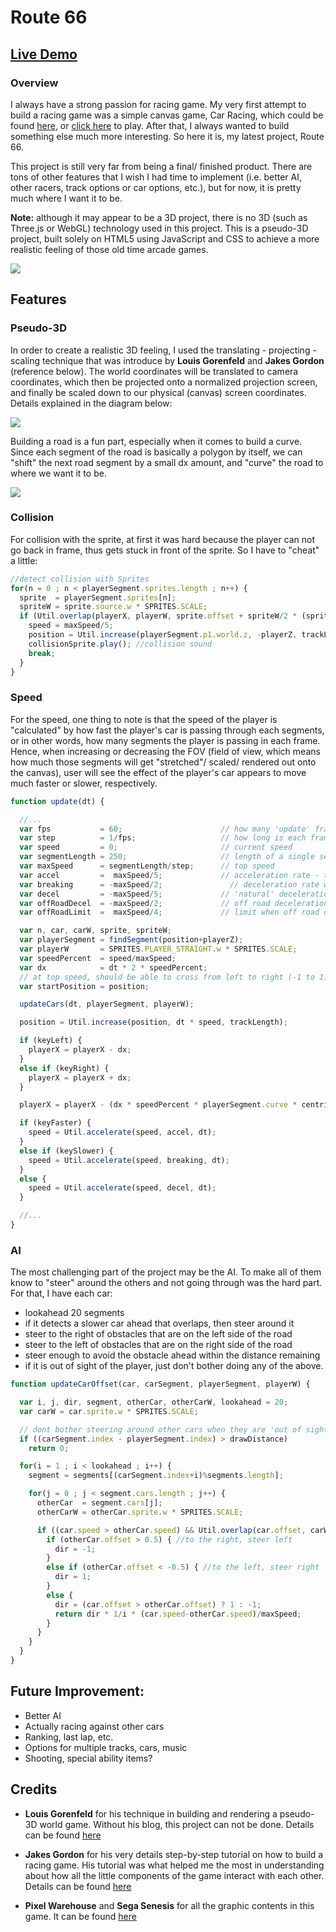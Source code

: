 # Route 66

## [Live Demo](https://trungvuh.github.io/Route66/)

### Overview

I always have a strong passion for racing game. My very first attempt to build a racing game was a simple canvas game, Car Racing, which could be found [here](https://github.com/trungvuh/Racing), or [click here](https://trungvuh.github.io/Racing/) to play. After that, I always wanted to build something else much more interesting. So here it is, my latest project, Route 66.

This project is still very far from being a final/ finished product. There are tons of other features that I wish I had time to implement (i.e. better AI, other racers, track options or car options, etc.), but for now, it is pretty much where I want it to be.

**Note:** although it may appear to be a 3D project, there is no 3D (such as Three.js or WebGL) technology used in this project. This is a pseudo-3D project, built solely on HTML5 using JavaScript and CSS to achieve a more realistic feeling of those old time arcade games.

![](https://github.com/trungvuh/Route66/raw/master/images/intro.gif)

## Features

### Pseudo-3D

In order to create a realistic 3D feeling, I used the translating - projecting - scaling technique that was introduce by **Louis Gorenfeld** and **Jakes Gordon** (reference below). The world coordinates will be translated to camera coordinates, which then be projected onto a normalized projection screen, and finally be scaled down to our physical (canvas) screen coordinates. Details explained in the diagram below:

![](https://github.com/trungvuh/Route66/raw/master/images/equations.png)

Building a road is a fun part, especially when it comes to build a curve. Since each segment of the road is basically a polygon by itself, we can "shift" the next road segment by a small dx amount, and "curve" the road to where we want it to be.

![](https://github.com/trungvuh/Route66/raw/master/images/curves.png)

### Collision

For collision with the sprite, at first it was hard because the player can not go back in frame, thus gets stuck in front of the sprite. So I have to "cheat" a little:

```JavaScript
//detect collision with Sprites
for(n = 0 ; n < playerSegment.sprites.length ; n++) {
  sprite  = playerSegment.sprites[n];
  spriteW = sprite.source.w * SPRITES.SCALE;
  if (Util.overlap(playerX, playerW, sprite.offset + spriteW/2 * (sprite.offset > 0 ? 1 : -1), spriteW)) {
    speed = maxSpeed/5;
    position = Util.increase(playerSegment.p1.world.z, -playerZ, trackLength); // stop in front of sprite (at front of segment)
    collisionSprite.play(); //collision sound
    break;
  }
}
```

### Speed

For the speed, one thing to note is that the speed of the player is "calculated" by how fast the player's car is passing through each segments, or in other words, how many segments the player is passing in each frame. Hence, when increasing or decreasing the FOV (field of view, which means how much those segments will get "stretched"/ scaled/ rendered out onto the canvas), user will see the effect of the player's car appears to move much faster or slower, respectively.

```JavaScript
function update(dt) {

  //...
  var fps           = 60;                      // how many 'update' frames per second
  var step          = 1/fps;                   // how long is each frame (in seconds)
  var speed         = 0;                       // current speed
  var segmentLength = 250;                     // length of a single segment
  var maxSpeed      = segmentLength/step;      // top speed
  var accel         =  maxSpeed/5;             // acceleration rate - tuned until it 'felt' right
  var breaking      = -maxSpeed/2;               // deceleration rate when braking
  var decel         = -maxSpeed/5;             // 'natural' deceleration rate when neither accelerating, nor braking
  var offRoadDecel  = -maxSpeed/2;             // off road deceleration is somewhere in between
  var offRoadLimit  =  maxSpeed/4;             // limit when off road deceleration no longer applies

  var n, car, carW, sprite, spriteW;
  var playerSegment = findSegment(position+playerZ);
  var playerW       = SPRITES.PLAYER_STRAIGHT.w * SPRITES.SCALE;
  var speedPercent  = speed/maxSpeed;
  var dx            = dt * 2 * speedPercent;
  // at top speed, should be able to cross from left to right (-1 to 1) in 1 second
  var startPosition = position;

  updateCars(dt, playerSegment, playerW);

  position = Util.increase(position, dt * speed, trackLength);

  if (keyLeft) {
    playerX = playerX - dx;
  }
  else if (keyRight) {
    playerX = playerX + dx;
  }

  playerX = playerX - (dx * speedPercent * playerSegment.curve * centrifugal);

  if (keyFaster) {
    speed = Util.accelerate(speed, accel, dt);
  }
  else if (keySlower) {
    speed = Util.accelerate(speed, breaking, dt);
  }
  else {
    speed = Util.accelerate(speed, decel, dt);
  }

  //...
}
```  


### AI

The most challenging part of the project may be the AI. To make all of them know to "steer" around the others and not going through was the hard part. For that, I have each car:

  + lookahead 20 segments
  + if it detects a slower car ahead that overlaps, then steer around it
  + steer to the right of obstacles that are on the left side of the road
  + steer to the left of obstacles that are on the right side of the road
  + steer enough to avoid the obstacle ahead within the distance remaining
  + if it is out of sight of the player, just don't bother doing any of the above.

```JavaScript
function updateCarOffset(car, carSegment, playerSegment, playerW) {

  var i, j, dir, segment, otherCar, otherCarW, lookahead = 20;
  var carW = car.sprite.w * SPRITES.SCALE;

  // dont bother steering around other cars when they are 'out of sight' of the player
  if ((carSegment.index - playerSegment.index) > drawDistance)
    return 0;

  for(i = 1 ; i < lookahead ; i++) {
    segment = segments[(carSegment.index+i)%segments.length];

    for(j = 0 ; j < segment.cars.length ; j++) {
      otherCar  = segment.cars[j];
      otherCarW = otherCar.sprite.w * SPRITES.SCALE;

      if ((car.speed > otherCar.speed) && Util.overlap(car.offset, carW, otherCar.offset, otherCarW, 1.2)) {
        if (otherCar.offset > 0.5) { //to the right, steer left
          dir = -1;
        }
        else if (otherCar.offset < -0.5) { //to the left, steer right
          dir = 1;
        }
        else {
          dir = (car.offset > otherCar.offset) ? 1 : -1;
          return dir * 1/i * (car.speed-otherCar.speed)/maxSpeed;
        }
      }
    }
  }
}
```

## Future Improvement:

  + Better AI
  + Actually racing against other cars
  + Ranking, last lap, etc.
  + Options for multiple tracks, cars, music
  + Shooting, special ability items?

## Credits

  + **Louis Gorenfeld** for his technique in building and rendering a pseudo-3D world game. Without his blog, this project can not be done. Details can be found [here](http://www.extentofthejam.com/pseudo/)

  + **Jakes Gordon** for his very details step-by-step tutorial on how to build a racing game. His tutorial was what helped me the most in understanding about how all the little components of the game interact with each other. Details can be found [here](https://codeincomplete.com/posts/javascript-racer-v1-straight/)

  + **Pixel Warehouse** and **Sega Senesis** for all the graphic contents in this game. It can be found [here](http://pixel.garoux.net/?scr=sprites&game_id=44&p=1)
